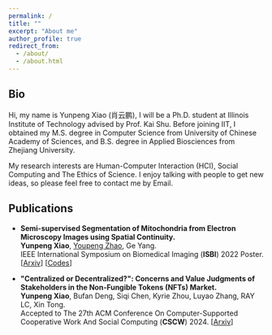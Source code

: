 ```yaml
---
permalink: /
title: ""
excerpt: "About me"
author_profile: true
redirect_from: 
  - /about/
  - /about.html
---
```


## Bio
Hi, my name is Yunpeng Xiao (肖云鹏), I will be a Ph.D. student at Illinois Institute of Technology advised by Prof. Kai Shu. Before joining IIT, I obtained my M.S. degree in Computer Science from University of Chinese Academy of Sciences, and B.S. degree in Applied Biosciences from Zhejiang University.

My research interests are Human-Computer Interaction (HCI), Social Computing and The Ethics of Science. I enjoy talking with people to get new ideas, so please feel free to contact me by Email.

## Publications
 
 * **Semi-supervised Segmentation of Mitochondria from Electron Microscopy Images using Spatial Continuity.**  
  **Yunpeng Xiao**, [Youpeng Zhao](https://kennethzhao24.github.io/), Ge Yang.  
  IEEE International Symposium on Biomedical Imaging (**ISBI**) 2022 Poster.
  \[[Arxiv](https://arxiv.org/abs/2206.02392)\] [[Codes](https://github.com/cbmi-group/MPP)]

 * **"Centralized or Decentralized?": Concerns and Value Judgments of Stakeholders in the Non-Fungible Tokens (NFTs) Market.**  
  **Yunpeng Xiao**, Bufan Deng, Siqi Chen, Kyrie Zhou, Luyao Zhang, RAY LC, Xin Tong.  
  Accepted to The 27th ACM Conference On Computer-Supported Cooperative Work And Social Computing (**CSCW**) 2024. \[[Arxiv](https://arxiv.org/abs/2311.10990)\]

